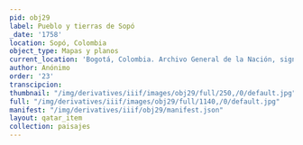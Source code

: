 ```yaml
---
pid: obj29
label: Pueblo y tierras de Sopó
_date: '1758'
location: Sopó, Colombia
object_type: Mapas y planos
current_location: 'Bogotá, Colombia. Archivo General de la Nación, signatura: CO.AGN.SMP.4,REF.459A'
author: Anónimo
order: '23'
transcipcion:
thumbnail: "/img/derivatives/iiif/images/obj29/full/250,/0/default.jpg"
full: "/img/derivatives/iiif/images/obj29/full/1140,/0/default.jpg"
manifest: "/img/derivatives/iiif/obj29/manifest.json"
layout: qatar_item
collection: paisajes
---
```

